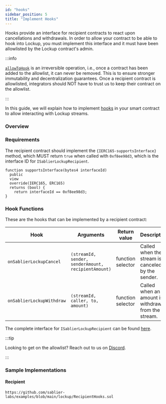 ```yaml
---
id: "hooks"
sidebar_position: 5
title: "Implement Hooks"
---
```


Hooks provide an interface for recipient contracts to react upon cancellations and withdrawals. In order to allow your
contract to be able to hook into Lockup, you must implement this interface and it must have been allowlisted by the
Lockup contract's admin.

:::info

[`allowToHook`](/reference/lockup/contracts/interfaces/interface.ISablierLockupBase#allowtohook) is an irreversible
operation, i.e., once a contract has been added to the allowlist, it can never be removed. This is to ensure stronger
immutability and decentralization guarantees. Once a recipient contract is allowlisted, integrators should NOT have to
trust us to keep their contract on the allowlist.

:::

In this guide, we will explain how to implement [hooks](/concepts/lockup/hooks) in your smart contract to allow
interacting with Lockup streams.

### Overview

### Requirements

The recipient contract should implement the `{IERC165-supportsInterface}` method, which MUST return `true` when called
with `0xf8ee98d3`, which is the interface ID for `ISablierLockupRecipient`.

```solidity
function supportsInterface(bytes4 interfaceId)
  public
  view
  override(IERC165, ERC165)
  returns (bool) {
    return interfaceId == 0xf8ee98d3;
}
```

### Hook Functions

These are the hooks that can be implemented by a recipient contract:

| Hook                      | Arguments                                           | Return value      | Description                                         |
| ------------------------- | --------------------------------------------------- | ----------------- | --------------------------------------------------- |
| `onSablierLockupCancel`   | `(streamId, sender, senderAmount, recipientAmount)` | function selector | Called when the stream is canceled by the sender.   |
| `onSablierLockupWithdraw` | `(streamId, caller, to, amount)`                    | function selector | Called when an amount is withdrawn from the stream. |

The complete interface for `ISablierLockupRecipient` can be found
[here](/reference/lockup/contracts/interfaces/interface.ISablierLockupRecipient).

:::tip

Looking to get on the allowlist? Reach out to us on [Discord](https://discord.sablier.com).

:::

### Sample Implementations

#### Recipient

```solidity reference title="Sablier Lockup Recipient Hooks"
https://github.com/sablier-labs/examples/blob/main/lockup/RecipientHooks.sol
```
